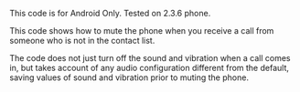 This code is for Android Only. Tested on 2.3.6 phone.

This code shows how to mute the phone when you receive a call from someone who is not in the contact list.

The code does not just turn off the sound and vibration when a call comes in, but takes account of any audio configuration different from the default, saving values ​​of sound and vibration prior to muting the phone.